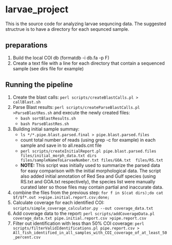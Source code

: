 # larvae_project
This is the source code for analyzing larvae sequncing data.
The suggested structrue is to have a directory for each sequnced sample.

## preparations
1. Build the local COI db (formatdb -i db.fa -p F)
2. Create a text file with a line for each directory that contain a sequenced sample (see dirs file for example)  

## Running the pipeline
1. Create the blast calls:
 `perl scripts/createBlastCalls.pl > callBlast.sh` 
2. Parse Blast results:
 `perl scripts/createParseBlastCalls.pl >ParseBlastRes.sh` and execute the newly created files:
   *  `bash sortBlastResults.sh`
   *  `bash ParseBlastRes.sh`
3. Building initial sample summay:
   * `ls */*.pipe.blast.parsed.final > pipe.blast.parsed.files`
   * count total number of reads (using grep -c for example) in each sample and save in to all.reads.cnt file
   * `perl scripts/createInitialReport.pl pipe.blast.parsed.files files/initial_morph_data.txt dirs files/sampleNameToLarvaeNumber.txt files/GOA.txt  files/RS.txt` 
   *  **NOTE:** This script was initially used to summarize the parsed data for easy comparison with the initial morphological data.
    The script also added initial annotation of Red Sea and Gulf species (using RS.txt and GOA.txt respectively), the species list were manually curated later so those files may contain partial and inaccurate data.
 4. combine the files from the previous step: `for f in $(cat dirs);do cat $f/$f*.out >>pipe.initial.report.csv;done;`
 5. Calculate coverage for each identified COI: `scripts/simple_coverage_calculator.py --out coverage_data.txt`
6. Add coverage data to the report:
	 `perl scripts/addCoverageData.pl coverage_data.txt pipe.initial.report.csv >pipe.report.csv`
7. Filter out identification with less than 50% COI coverage:
	`perl scripts/filterValidIdentifications.pl pipe.report.csv > All_fish_identified_in_all_samples_with_COI_coverage_of_at_least_50_percent.csv`
